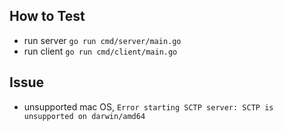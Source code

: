 ## How to Test

*   run server `go run cmd/server/main.go`
*   run client `go run cmd/client/main.go`

## Issue

*   unsupported mac OS, `Error starting SCTP server: SCTP is unsupported on darwin/amd64`